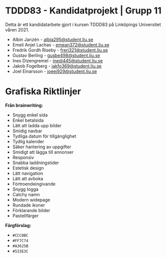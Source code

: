 # TDDD83 - Kandidatprojekt | Grupp 11
Detta är ett kandidatarbete gjort i kursen TDDD83 på Linköpings Universitet våren 2021.
- Albin Janzén - albja295@student.liu.se 
- Emeli Anjel Lachas - emean372@student.liu.se
- Fredrik Gordh Riseby - freri321@student.liu.se
- Gustav Berling - gusbe498@student.liu.se
- Ines Dizengremel - inedi445@student.liu.se
- Jakob Fogelberg - jakfo369@student.liu.se
- Joel Einarsson - joeei929@student.liu.se

# Grafiska Riktlinjer
**Från brainwriting:**
- Snygg enkel sida
- Enkel betalsida
- Lätt att ladda upp bilder
- Smidig navbar
- Tydliga datum för tillgänglighet
- Tydlig kalender
- Säker hantering av uppgifter
- Smidigt att lägga till annonser
- Responsiv
- Snabba laddningstider
- Estetisk design
- Lätt navigation
- Lätt att avboka
- Förtroendeingivande
- Snygg logga
- Catchy namn
- Modern widepage
- Rundade ikoner
- Förklarande bilder
- Pastellfärger

**Färgförslag:**

- `#CCC0BC`
- `#FF7C74`
- `#A3625B`
- `#533E3C`

